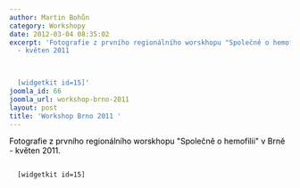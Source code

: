 ```yaml
---
author: Martin Bohůn
category: Workshopy
date: 2012-03-04 08:35:02
excerpt: 'Fotografie z prvního regionálního worskhopu "Společně o hemofilii" v Brně
  - květen 2011

   

  [widgetkit id=15]'
joomla_id: 66
joomla_url: workshop-brno-2011
layout: post
title: 'Workshop Brno 2011 '
---
```


<p>
 <span style="color: #000000;">
  Fotografie z prvního regionálního worskhopu "Společně o hemofilii" v Brně - květen 2011.
 </span>
</p>
<p>
</p>
<p>
 <code>
  [widgetkit id=15]
 </code>
</p>